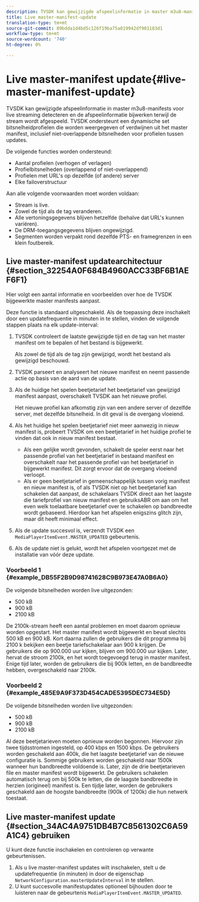 ```yaml
---
description: TVSDK kan gewijzigde afspeelinformatie in master m3u8-manifests voor live streaming detecteren en de afspeelinformatie bijwerken terwijl de stream wordt afgespeeld. TVSDK ondersteunt een dynamische set bitsnelheidprofielen die worden weergegeven of verdwijnen uit het master manifest, inclusief niet-overlappende bitsnelheden voor profielen tussen updates.
title: Live master-manifest-update
translation-type: tm+mt
source-git-commit: 89bdda1d4bd5c126f19ba75a819942df901183d1
workflow-type: tm+mt
source-wordcount: '740'
ht-degree: 0%

---
```



# Live master-manifest update{#live-master-manifest-update}

TVSDK kan gewijzigde afspeelinformatie in master m3u8-manifests voor live streaming detecteren en de afspeelinformatie bijwerken terwijl de stream wordt afgespeeld. TVSDK ondersteunt een dynamische set bitsnelheidprofielen die worden weergegeven of verdwijnen uit het master manifest, inclusief niet-overlappende bitsnelheden voor profielen tussen updates.

De volgende functies worden ondersteund:

* Aantal profielen (verhogen of verlagen)
* Profielbitsnelheden (overlappend of niet-overlappend)
* Profielen met URL&#39;s op dezelfde (of andere) server
* Elke failoverstructuur

Aan alle volgende voorwaarden moet worden voldaan:

* Stream is live.
* Zowel de tijd als de tag veranderen.
* Alle vertoningsgegevens blijven hetzelfde (behalve dat URL&#39;s kunnen variëren).
* De DRM-toegangsgegevens blijven ongewijzigd.
* Segmenten worden verpakt rond dezelfde PTS- en framegrenzen in een klein foutbereik.

## Live master-manifest updatearchitectuur {#section_32254A0F684B4960ACC33BF6B1AEF6F1}

Hier volgt een aantal informatie en voorbeelden over hoe de TVSDK bijgewerkte master manifests aanpast.

Deze functie is standaard uitgeschakeld. Als de toepassing deze inschakelt door een updatefrequentie in minuten in te stellen, vinden de volgende stappen plaats na elk update-interval:

1. TVSDK controleert de laatste gewijzigde tijd en de tag van het master manifest om te bepalen of het bestand is bijgewerkt.

   Als zowel de tijd als de tag zijn gewijzigd, wordt het bestand als gewijzigd beschouwd.
1. TVSDK parseert en analyseert het nieuwe manifest en neemt passende actie op basis van de aard van de update.
1. Als de huidige het spelen beetjetarief het beetjetarief van gewijzigd manifest aanpast, overschakelt TVSDK aan het nieuwe profiel.

   Het nieuwe profiel kan afkomstig zijn van een andere server of dezelfde server, met dezelfde bitsnelheid. In dit geval is de overgang vloeiend.
1. Als het huidige het spelen beetjetarief niet meer aanwezig in nieuw manifest is, probeert TVSDK om een beetjetarief in het huidige profiel te vinden dat ook in nieuw manifest bestaat.

   * Als een gelijke wordt gevonden, schakelt de speler eerst naar het passende profiel van het beetjetarief in bestaand manifest en overschakelt naar het passende profiel van het beetjetarief in bijgewerkt manifest. Dit zorgt ervoor dat de overgang vloeiend verloopt.
   * Als er geen beetjetarief in gemeenschappelijk tussen vorig manifest en nieuw manifest is, of als TVSDK niet op het beetjetarief kan schakelen dat aanpast, de schakelaars TVSDK direct aan het laagste die tariefprofiel van nieuw manifest en gebruiksABR om aan om het even welk toelaatbare beetjetarief over te schakelen op bandbreedte wordt gebaseerd. Hierdoor kan het afspelen enigszins glitch zijn, maar dit heeft minimaal effect.

1. Als de update succesvol is, verzendt TVSDK een `MediaPlayerItemEvent.MASTER_UPDATED` gebeurtenis.
1. Als de update niet is gelukt, wordt het afspelen voortgezet met de installatie van vóór deze update.

### Voorbeeld 1 {#example_DB55F2B9D98741628C9B973E47A0B6A0}

De volgende bitsnelheden worden live uitgezonden:

* 500 kB
* 900 kB
* 2100 kB

De 2100k-stream heeft een aantal problemen en moet daarom opnieuw worden opgestart. Het master manifest wordt bijgewerkt en bevat slechts 500 kB en 900 kB. Kort daarna zullen de gebruikers die dit programma bij 2100 k bekijken een beetje tariefschakelaar aan 900 k krijgen. De gebruikers die op 900.000 uur kijken, blijven om 900.000 uur kijken. Later, hervat de stroom 2100k, en het wordt toegevoegd terug in master manifest. Enige tijd later, worden de gebruikers die bij 900k letten, en de bandbreedte hebben, overgeschakeld naar 2100k.

### Voorbeeld 2 {#example_485E9A9F373D454CADE5395DEC734E5D}

De volgende bitsnelheden worden live uitgezonden:

* 500 kB
* 900 kB
* 2100 kB

Al deze beetjetarieven moeten opnieuw worden begonnen. Hiervoor zijn twee tijdsstromen ingesteld, op 400 kbps en 1500 kbps. De gebruikers worden geschakeld aan 400k, die het laagste beetjetarief van de nieuwe configuratie is. Sommige gebruikers worden geschakeld naar 1500k wanneer hun bandbreedte voldoende is. Later, zijn de drie beetjetarieven file en master manifest wordt bijgewerkt. De gebruikers schakelen automatisch terug om bij 500k te letten, die de laagste bandbreedte in herzien (origineel) manifest is. Een tijdje later, worden de gebruikers geschakeld aan de hoogste bandbreedte (900k of 1200k) die hun netwerk toestaat.

## Live master-manifest update {#section_34AC4A9751DB4B7C8561302C6A59A1C4} gebruiken

U kunt deze functie inschakelen en controleren op verwante gebeurtenissen.

1. Als u live master-manifest updates wilt inschakelen, stelt u de updatefrequentie (in minuten) in door de eigenschap `NetworkConfiguration.masterUpdateInterval` in te stellen.
1. U kunt succesvolle manifestupdates optioneel bijhouden door te luisteren naar de gebeurtenis `MediaPlayerItemEvent.MASTER_UPDATED`.

